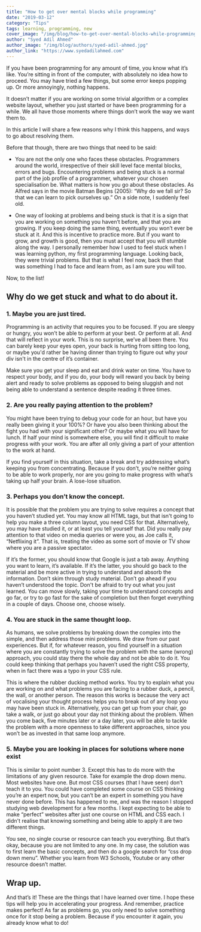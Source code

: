 ```yaml
---
title: "How to get over mental blocks while programming"
date: "2019-03-12"
category: "Tips"
tags: learning, programming, new
cover_image: "/img/blog/how-to-get-over-mental-blocks-while-programming.jpg"
author: "Syed Adil Ahmed"
author_image: "/img/blog/authors/syed-adil-ahmed.jpg"
author_link: "https://www.syedadilahmed.com"
---
```


If you have been programming for any amount of time, you know what it’s like. You’re sitting in front of the computer, with absolutely no idea how to proceed. You may have tried a few things, but some error keeps popping up. Or more annoyingly, nothing happens.

It doesn’t matter if you are working on some trivial algorithm or a complex website layout, whether you just started or have been programming for a while. We all have those moments where things don’t work the way we want them to.

In this article I will share a few reasons why I think this happens, and ways to go about resolving them.

Before that though, there are two things that need to be said:

- You are not the only one who faces these obstacles. Programmers around the world, irrespective of their skill level face mental blocks, errors and bugs. Encountering problems and being stuck is  a normal part of the job profile of a programmer, whatever your chosen specialisation be. What matters is how you go about these obstacles. As Alfred says in the movie Batman Begins (2005): “Why do we fall sir? So that we can learn to pick ourselves up.” On a side note, I suddenly feel old.

- One way of looking at problems and being stuck is that it is a sign that you are working on something you haven’t before, and that you are growing. If you keep doing the same thing, eventually you won’t ever be stuck at it. And this is incentive to practice more. But if you want to grow, and growth is good, then you must accept that you will stumble along the way. I personally remember how I used to feel stuck when I was learning python, my first programming language. Looking back, they were trivial problems. But that is what I feel now, back then that was something I had to face and learn from, as I am sure you will too.

Now, to the list!

## Why do we get stuck and what to do about it.

### 1. **Maybe you are just tired.**

Programming is an activity that requires you to be focused. If you are sleepy or hungry, you won’t be able to perform at your best. Or perform at all. And that will reflect in your work. This is no surprise, we’ve all been there. You can barely keep your eyes open, your back is hurting from sitting too long, or maybe you'd rather be having dinner than trying to figure out why your div isn't in the centre of it’s container.

Make sure you get your sleep and eat and drink water on time. You have to respect your body, and if you do, your body will reward you back by being alert and ready to solve problems as opposed to being sluggish and not being able to understand a sentence despite reading it three times.

### 2. **Are you really paying attention to the problem?**

You might have been trying to debug your code for an hour, but have you really been giving it your 100%? Or have you also been thinking about the fight you had with your significant other? Or maybe what you will have for lunch. If half your mind is somewhere else, you will find it difficult to make progress with your work. You are after all only giving a part of your attention to the work at hand.

If you find yourself in this situation, take a break and try addressing what’s keeping you from concentrating. Because if you don’t, you’re neither going to be able to work properly, nor are you going to make progress with what’s taking up half your brain. A lose-lose situation.

### 3. **Perhaps you don’t know the concept.**

It is possible that the problem you are trying to solve requires a concept that you haven’t studied yet. You may know all HTML tags, but that isn't going to help you make a three column layout, you need CSS for that. Alternatively, you may have studied it, or at least you tell yourself that. Did you really pay attention to that video on media queries or were you, as Joe calls it, “Netflixing it”. That is, treating the video as some sort of movie or TV show where you are a passive spectator.

If it’s the former, you should know that Google is just a tab away. Anything you want to learn, it’s available. If it’s the latter, you should go back to the material and be more active in trying to understand and absorb the information. Don’t skim through study material. Don’t go ahead if you haven’t understood the topic. Don't be afraid to try out what you just learned. You can move slowly, taking your time to understand concepts and go far, or try to go fast for the sake of completion but then forget everything in a couple of days. Choose one, choose wisely.

### 4. **You are stuck in the same thought loop.**

As humans, we solve problems by breaking down the complex into the simple, and then address those mini problems. We draw from our past experiences. But if, for whatever reason, you find yourself in a situation where you are constantly trying to solve the problem with the same (wrong) approach, you could stay there the whole day and not be able to do it. You could keep thinking that perhaps you haven’t used the right CSS property, when in fact there was a typo in your CSS rule.

This is where the rubber ducking method works. You try to explain what you are working on and what problems you are facing to a rubber duck, a pencil, the wall, or another person. The reason this works is because the very act of vocalising your thought process helps you to break out of any loop you may have been stuck in. Alternatively, you can get up from your chair, go take a walk, or just go about your day not thinking about the problem. When you come back, five minutes later or a day later, you will be able to tackle the problem with a more openness to take different approaches, since you won’t be as invested in that same loop anymore.

### 5. **Maybe you are looking in places for solutions where none exist**

This is similar to point number 3. Except this has to do more with the limitations of any given resource. Take for example the drop down menu. Most websites have one. But most CSS courses (that I have seen) don’t teach it to you. You could have completed some course on CSS thinking you’re an expert now, but you can’t be an expert in something you have never done before. This has happened to me, and was the reason I stopped studying web development for a few months. I kept expecting to be able to make “perfect” websites after just one course on HTML and CSS each. I didn't realise that knowing something and being able to apply it are two different things.

You see, no single course or resource can teach you everything. But that’s okay, because you are not limited to any one. In my case, the solution was to first learn the basic concepts, and then do a google search for “css drop down menu”. Whether you learn from W3 Schools, Youtube or any other resource doesn’t matter.

## Wrap up.

And that’s it! These are the things that I have learned over time. I hope these tips will help you in accelerating your progress. And remember, practice makes perfect! As far as problems go, you only need to solve something once for it stop being a problem. Because if you encounter it again, you already know what to do!
